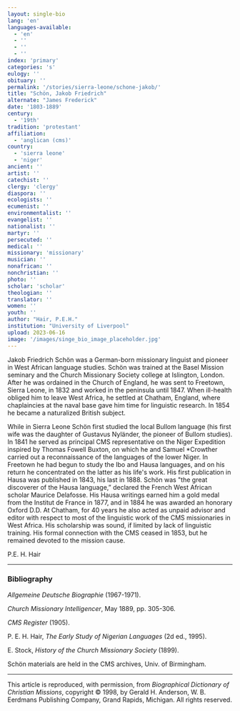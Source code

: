 ```yaml
---
layout: single-bio
lang: 'en'
languages-available:
  - 'en'
  - ''
  - ''
  - ''
index: 'primary'
categories: 's'
eulogy: ''
obituary: ''
permalink: '/stories/sierra-leone/schone-jakob/'
title: "Schön, Jakob Friedrich"
alternate: "James Frederick"
date: '1803-1889'
century:
  - '19th'
tradition: 'protestant'
affiliation:
  - 'anglican (cms)'
country:
  - 'sierra leone'
  - 'niger'
ancient: ''
artist: ''
catechist: ''
clergy: 'clergy'
diaspora: ''
ecologists: ''
ecumenist: ''
environmentalist: ''
evangelist: ''
nationalist: ''
martyr: ''
persecuted: ''
medical: ''
missionary: 'missionary'
musician: ''
nonafrican: ''
nonchristian: ''
photo: ''
scholar: 'scholar'
theologian: ''
translator: ''
women: ''
youth: ''
author: "Hair, P.E.H."
institution: "University of Liverpool"
upload: 2023-06-16
image: '/images/singe_bio_image_placeholder.jpg'
---
```


Jakob Friedrich Schön was a German-born missionary linguist and pioneer in West African language studies. Schön was trained at the Basel Mission seminary and the Church Missionary Society college at Islington, London. After he was ordained in the Church of England, he was sent to Freetown, Sierra Leone, in 1832 and worked in the peninsula until 1847. When ill-health obliged him to leave West Africa, he settled at Chatham, England, where chaplaincies at the naval base gave him time for linguistic research. In 1854 he became a naturalized British subject.

While in Sierra Leone Schön first studied the local Bullom language (his first wife was the daughter of Gustavus Nyländer, the pioneer of Bullom studies). In 1841 he served as principal CMS representative on the Niger Expedition inspired by Thomas Fowell Buxton, on which he and Samuel *Crowther carried out a reconnaissance of the languages of the lower Niger. In Freetown he had begun to study the Ibo and Hausa languages, and on his return he concentrated on the latter as his life's work. His first publication in Hausa was published in 1843, his last in 1888. Schön was "the great discoverer of the Hausa language,” declared the French West African scholar Maurice Delafosse. His Hausa writings earned him a gold medal from the Institut de France in 1877, and in 1884 he was awarded an honorary Oxford D.D. At Chatham, for 40 years he also acted as unpaid advisor and editor with respect to most of the linguistic work of the CMS missionaries in West Africa. His scholarship was sound, if limited by lack of linguistic training. His formal connection with the CMS ceased in 1853, but he remained devoted to the mission cause.

P.E. H. Hair

---

### Bibliography
*Allgemeine Deutsche Biographie* (1967-1971).

*Church Missionary Intelligencer*, May 1889, pp. 305-306.

*CMS Register* (1905).

P. E. H. Hair, *The Early Study of Nigerian Languages* (2d ed., 1995).

E. Stock, *History of the Church Missionary Society* (1899).

Schön materials are held in the CMS archives, Univ. of Birmingham.

---

This article is reproduced, with permission, from *Biographical Dictionary of Christian Missions*, copyright © 1998, by Gerald H. Anderson, W. B. Eerdmans Publishing Company, Grand Rapids, Michigan. All rights reserved.
